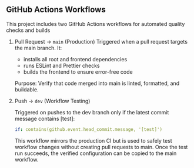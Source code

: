 ## GitHub Actions Workflows

This project includes two GitHub Actions workflows for automated quality checks and builds

1.  Pull Request → `main` (Production)
    Triggered when a pull request targets the main branch.
    It:
    - installs all root and frontend dependencies
    - runs ESLint and Prettier checks
    - builds the frontend to ensure error-free code

    Purpose: Verify that code merged into main is linted, formatted, and buildable.

2.  Push → `dev` (Workflow Testing)

    Triggered on pushes to the dev branch only if the latest commit message contains [test]:

    ```yaml
    if: contains(github.event.head_commit.message, '[test]')
    ```

    This workflow mirrors the production CI but is used to safely test workflow changes without creating pull requests to main.
    Once the test run succeeds, the verified configuration can be copied to the main workflow.
